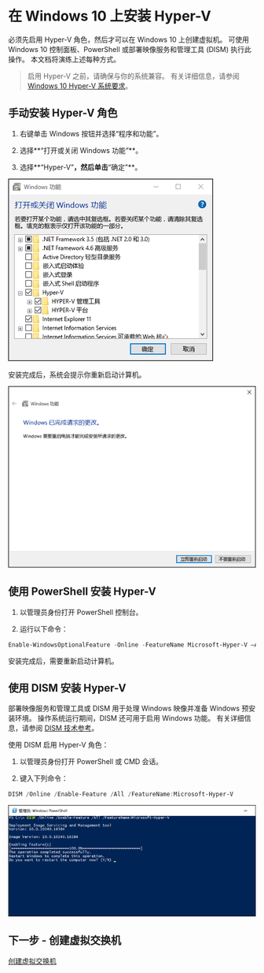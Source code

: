 # 在 Windows 10 上安装 Hyper-V

必须先启用 Hyper-V 角色，然后才可以在 Windows 10 上创建虚拟机。 可使用 Windows 10 控制面板、PowerShell 或部署映像服务和管理工具 (DISM) 执行此操作。 本文档将演练上述每种方式。

> 启用 Hyper-V 之前，请确保与你的系统兼容。 有关详细信息，请参阅 [Windows 10 Hyper-V 系统要求](https://msdn.microsoft.com/virtualization/hyperv_on_windows/quick_start/walkthrough_compatibility)。

## 手动安装 Hyper-V 角色

1. 右键单击 Windows 按钮并选择“程序和功能”。

2. 选择**“打开或关闭 Windows 功能”**。

3. 选择**“Hyper-V”**，然后单击**“确定”**。

![](media/enable_role_upd.png)

安装完成后，系统会提示你重新启动计算机。

![](media/restart_upd.png)

## 使用 PowerShell 安装 Hyper-V

1. 以管理员身份打开 PowerShell 控制台。

2. 运行以下命令：

```powershell
Enable-WindowsOptionalFeature -Online -FeatureName Microsoft-Hyper-V –All
```
安装完成后，需要重新启动计算机。

## 使用 DISM 安装 Hyper-V

部署映像服务和管理工具或 DISM 用于处理 Windows 映像并准备 Windows 预安装环境。 操作系统运行期间，DISM 还可用于启用 Windows 功能。 有关详细信息，请参阅 [DISM 技术参考](https://technet.microsoft.com/en-us/library/hh824821.aspx)。

使用 DISM 启用 Hyper-V 角色：

1. 以管理员身份打开 PowerShell 或 CMD 会话。

2. 键入下列命令：

```powershell
DISM /Online /Enable-Feature /All /FeatureName:Microsoft-Hyper-V
```
![](media/dism_upd.png)


## 下一步 - 创建虚拟交换机

[创建虚拟交换机](walkthrough_virtual_switch.md)



